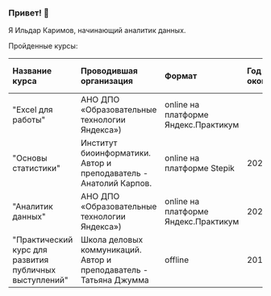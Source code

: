 ### Привет! 👋

Я Ильдар Каримов, начинающий аналитик данных. 

Пройденные курсы:

| Название курса | Проводившая организация | Формат | Год окончания | Документ об окончании |
| :---------------------- | :---------------------- | :---------------------- |:---------------------- |:---------------------- |
| "Excel для работы" | АНО ДПО «Образовательные технологии Яндекса») | online на платформе Яндекс.Практикум |  |  |
| "Основы статистики" | Институт биоинформатики. Автор и преподаватель - Анатолий Карпов. | online на платформе Stepik |2023 | [Сертификат]() |
| "Аналитик данных" |АНО ДПО «Образовательные технологии Яндекса») | online на платформе Яндекс.Практикум | 2023 | [Диплом]() |
| "Практический курс для развития публичных выступлений"| Школа деловых коммуникаций. Автор и преподаватель - Татьяна Джумма | offline | 2019 | [Сертификат]() | 

<!--
**usr036943/usr036943** is a ✨ _special_ ✨ repository because its `README.md` (this file) appears on your GitHub profile.

Here are some ideas to get you started:

- 🔭 I’m currently working on ...
- 🌱 I’m currently learning ...
- 👯 I’m looking to collaborate on ...
- 🤔 I’m looking for help with ...
- 💬 Ask me about ...
- 📫 How to reach me: ...
- 😄 Pronouns: ...
- ⚡ Fun fact: ...
-->

